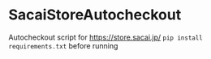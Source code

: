 # SacaiStoreAutocheckout
Autocheckout script for https://store.sacai.jp/
`pip install requirements.txt` before running
